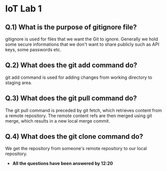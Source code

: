# IoT Lab 1 


## Q.1) What is the purpose of gitignore file? 
gitignore is used for files that we want the Git to ignore. Generally we hold some secure informations that we don't want to share publicly such as API keys, some passwords etc.

## Q.2) What does the git add command do? 
git add command is used for adding changes from working directory to staging area.

## Q.3) What does the git pull command do? 
The git pull command is preceded by git fetch, which retrieves content from a remote repository. The remote content refs are then merged using git merge, which results in a new local merge commit.

## Q.4) What does the git clone command do? 
We get the repository from someone's remote repository to our local repository.


- **All the questions have been answered by 12:20**
